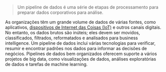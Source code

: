  
> Um pipeline de dados é uma série de etapas de processamento para preparar dados corporativos para análise.

As organizações têm um grande volume de dados de várias fontes, como aplicativos, [dispositivos de Internet das Coisas (IoT)](https://aws.amazon.com/what-is/iot/) e outros canais digitais. No entanto, os dados brutos são inúteis; eles devem ser movidos, classificados, filtrados, reformatados e analisados para business intelligence. Um pipeline de dados inclui várias tecnologias para verificar, resumir e encontrar padrões nos dados para informar as decisões de negócios. Pipelines de dados bem organizados oferecem suporte a vários projetos de big data, como visualizações de dados, análises exploratórias de dados e tarefas de machine learning.